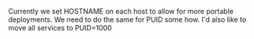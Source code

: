 Currently we set HOSTNAME on each host to allow for more portable deployments. We need to do the same for PUID some how. I'd also like to move all services to PUID=1000